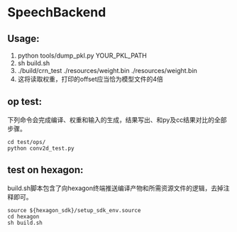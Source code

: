 # SpeechBackend

## Usage:

1. python tools/dump_pkl.py YOUR_PKL_PATH
2. sh build.sh
3. ./build/crn_test ./resources/weight.bin ./resources/weight.bin 
4. 这将读取权重，打印的offset应当恰为模型文件的4倍

## op test:

下列命令会完成编译、权重和输入的生成，结果写出、和py及cc结果对比的全部步骤。

```
cd test/ops/
python conv2d_test.py
```

## test on hexagon:

build.sh脚本包含了向hexagon终端推送编译产物和所需资源文件的逻辑，去掉注释即可。

```
source ${hexagon_sdk}/setup_sdk_env.source
cd hexagon
sh build.sh
```